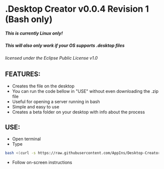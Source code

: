 # .Desktop Creator v0.0.4 Revision 1 (Bash only)
##### This is currently Linux only!
##### This will also only work if your OS supports .desktop files
###### licensed under the Eclipse Public License v1.0

## FEATURES:
* Creates the file on the desktop
* You can run the code bellow in "USE" without even downloading the .zip file
* Useful for opening a server running in bash
* Simple and easy to use
* Creates a beta folder on your desktop with info about the process  

## USE:
* Open terminal
* Type
```bash
bash <(curl -s https://raw.githubusercontent.com/AppIns/Desktop-Creator/master/Main.sh);
```
* Follow on-screen instructions
